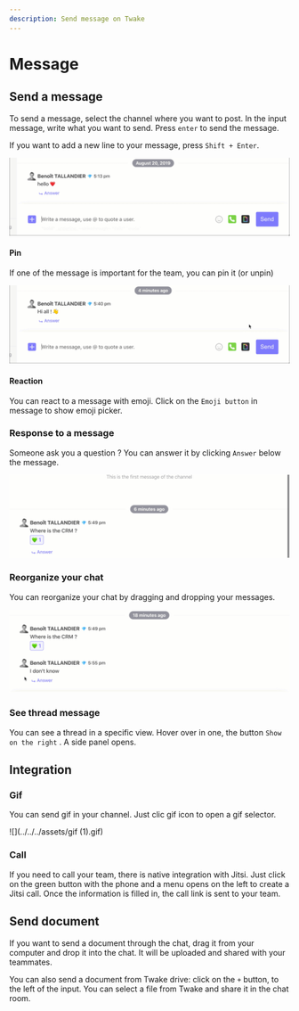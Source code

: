 ```yaml
---
description: Send message on Twake
---
```


# Message

## Send a message

To send a message, select the channel where you want to post. In the input message, write what you want to send. Press `enter` to send the message.

If you want to add a new line to your message, press `Shift + Enter`.

![](../../../assets/sendmessage.gif)

#### Pin

If one of the message is important for the team, you can pin it \(or unpin\)

![](../../../assets/pinmessage.gif)

#### Reaction

You can react to a message with emoji. Click on the `Emoji button` in message to show emoji picker.

### Response to a message

Someone ask you a question ? You can answer it by clicking `Answer` below the message.

![](../../../assets/responsemessage.gif)

### Reorganize your chat

You can reorganize your chat by dragging and dropping your messages.

![](../../../assets/d-and-dmessage.gif)

###

### See thread message

You can see a thread in a specific view. Hover over in one, the button `Show on the right` . A side panel opens.

## Integration

### Gif

You can send gif in your channel. Just clic gif icon to open a gif selector.

![](../../../assets/gif (1).gif)

### Call

If you need to call your team, there is native integration with Jitsi. Just click on the green button with the phone and a menu opens on the left to create a Jitsi call. Once the information is filled in, the call link is sent to your team.

## Send document

If you want to send a document through the chat, drag it from your computer and drop it into the chat. It will be uploaded and shared with your teammates.

You can also send a document from Twake drive: click on the `+` button, to the left of the input. You can select a file from Twake and share it in the chat room.
